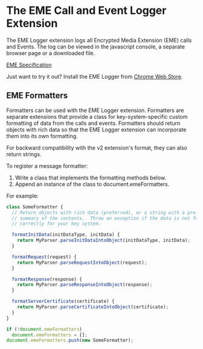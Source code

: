 # The EME Call and Event Logger Extension #


The EME Logger extension logs all Encrypted Media Extension (EME) calls and
Events. The log can be viewed in the javascript console, a separate browser page
or a downloaded file.

[EME Specification](https://w3c.github.io/encrypted-media/)

Just want to try it out? Install the EME Logger from [Chrome Web Store](https://chrome.google.com/webstore/detail/eme-call-and-event-logger/cniohcjecdcdhgmlofniddfoeokbpbpb).


## EME Formatters ##

Formatters can be used with the EME Logger extension. Formatters are separate
extensions that provide a class for key-system-specific custom formatting of
data from the calls and events.  Formatters should return objects with rich data
so that the EME Logger extension can incorporate them into its own formatting.

For backward compatibility with the v2 extension's format, they can also return
strings.

To register a message formatter:
  1. Write a class that implements the formatting methods below.
  2. Append an instance of the class to document.emeFormatters.

For example:

```js
class SomeFormatter {
  // Return objects with rich data (preferred), or a string with a pre-formatted
  // summary of the contents.  Throw an exception if the data is not formatted
  // correctly for your key system.

  formatInitData(initDataType, initData) {
    return MyParser.parseInitDataIntoObject(initDataType, initData);
  }

  formatRequest(request) {
    return MyParser.parseRequestIntoObject(request);
  }

  formatResponse(response) {
    return MyParser.parseResponseIntoObject(response);
  }

  formatServerCertificate(certificate) {
    return MyParser.parseCertificateIntoObject(certificate);
  }
}

if (!document.emeFormatters)
  document.emeFormatters = [];
document.emeFormatters.push(new SomeFormatter);
```
